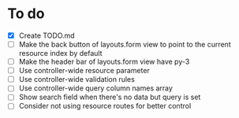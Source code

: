 # To do
- [x] Create TODO.md
- [ ] Make the back button of layouts.form view to point to the current resource index by default
- [ ] Make the header bar of layouts.form view have py-3
- [ ] Use controller-wide resource parameter
- [ ] Use controller-wide validation rules
- [ ] Use controller-wide query column names array
- [ ] Show search field when there's no data but query is set
- [ ] Consider not using resource routes for better control
